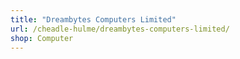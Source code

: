 ```yaml
---
title: "Dreambytes Computers Limited"
url: /cheadle-hulme/dreambytes-computers-limited/
shop: Computer
---
```

